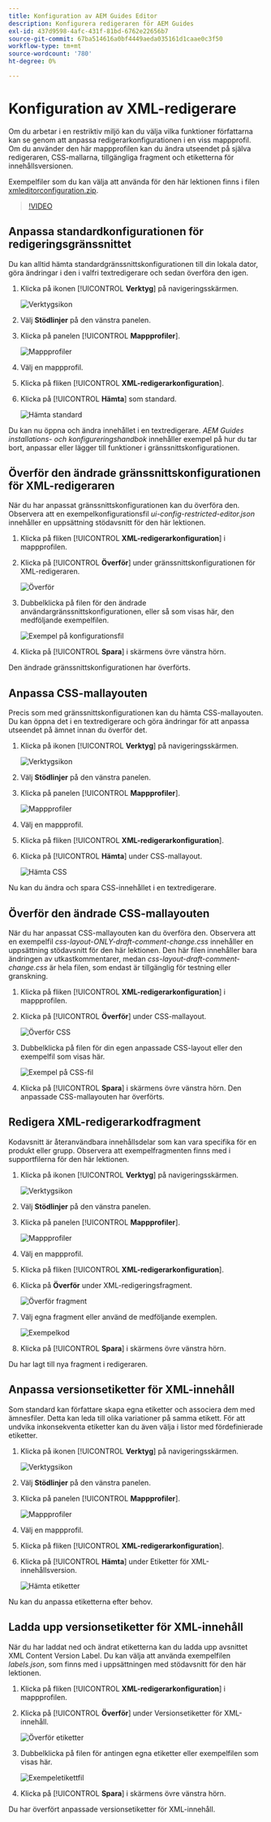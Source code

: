 ```yaml
---
title: Konfiguration av AEM Guides Editor
description: Konfigurera redigeraren för AEM Guides
exl-id: 437d9598-4afc-431f-81bd-6762e22656b7
source-git-commit: 67ba514616a0bf4449aeda035161d1caae0c3f50
workflow-type: tm+mt
source-wordcount: '780'
ht-degree: 0%

---
```


# Konfiguration av XML-redigerare

Om du arbetar i en restriktiv miljö kan du välja vilka funktioner författarna kan se genom att anpassa redigerarkonfigurationen i en viss mappprofil. Om du använder den här mappprofilen kan du ändra utseendet på själva redigeraren, CSS-mallarna, tillgängliga fragment och etiketterna för innehållsversionen.

Exempelfiler som du kan välja att använda för den här lektionen finns i filen [xmleditorconfiguration.zip](assets/xmleditorconfiguration.zip).

>[!VIDEO](https://video.tv.adobe.com/v/342762?quality=12&learn=on)

## Anpassa standardkonfigurationen för redigeringsgränssnittet

Du kan alltid hämta standardgränssnittskonfigurationen till din lokala dator, göra ändringar i den i valfri textredigerare och sedan överföra den igen.

1. Klicka på ikonen [!UICONTROL **Verktyg**] på navigeringsskärmen.

   ![Verktygsikon](images/reuse/tools-icon.png)

1. Välj **Stödlinjer** på den vänstra panelen.

1. Klicka på panelen [!UICONTROL **Mappprofiler**].

   ![Mappprofiler](images/reuse/folder-profiles-tile.png)

1. Välj en mappprofil.

1. Klicka på fliken [!UICONTROL **XML-redigerarkonfiguration**].

1. Klicka på [!UICONTROL **Hämta**] som standard.

   ![Hämta standard](images/lesson-4/download-default.png)

Du kan nu öppna och ändra innehållet i en textredigerare. _AEM Guides installations- och konfigureringshandbok_ innehåller exempel på hur du tar bort, anpassar eller lägger till funktioner i gränssnittskonfigurationen.

## Överför den ändrade gränssnittskonfigurationen för XML-redigeraren

När du har anpassat gränssnittskonfigurationen kan du överföra den. Observera att en exempelkonfigurationsfil _ui-config-restricted-editor.json_ innehåller en uppsättning stödavsnitt för den här lektionen.

1. Klicka på fliken [!UICONTROL **XML-redigerarkonfiguration**] i mappprofilen.

1. Klicka på [!UICONTROL **Överför**] under gränssnittskonfigurationen för XML-redigeraren.

   ![Överför](images/lesson-4/upload.png)

1. Dubbelklicka på filen för den ändrade användargränssnittskonfigurationen, eller så som visas här, den medföljande exempelfilen.

   ![Exempel på konfigurationsfil](images/lesson-4/sample-config-file.png)

1. Klicka på [!UICONTROL **Spara**] i skärmens övre vänstra hörn.

Den ändrade gränssnittskonfigurationen har överförts.

## Anpassa CSS-mallayouten

Precis som med gränssnittskonfigurationen kan du hämta CSS-mallayouten. Du kan öppna det i en textredigerare och göra ändringar för att anpassa utseendet på ämnet innan du överför det.

1. Klicka på ikonen [!UICONTROL **Verktyg**] på navigeringsskärmen.

   ![Verktygsikon](images/reuse/tools-icon.png)

1. Välj **Stödlinjer** på den vänstra panelen.

1. Klicka på panelen [!UICONTROL **Mappprofiler**].

   ![Mappprofiler](images/reuse/folder-profiles-tile.png)

1. Välj en mappprofil.

1. Klicka på fliken [!UICONTROL **XML-redigerarkonfiguration**].

1. Klicka på [!UICONTROL **Hämta**] under CSS-mallayout.

   ![Hämta CSS](images/lesson-4/download-css.png)

Nu kan du ändra och spara CSS-innehållet i en textredigerare.

## Överför den ändrade CSS-mallayouten

När du har anpassat CSS-mallayouten kan du överföra den. Observera att en exempelfil _css-layout-ONLY-draft-comment-change.css_ innehåller en uppsättning stödavsnitt för den här lektionen. Den här filen innehåller bara ändringen av utkastkommentarer, medan _css-layout-draft-comment-change.css_ är hela filen, som endast är tillgänglig för testning eller granskning.

1. Klicka på fliken [!UICONTROL **XML-redigerarkonfiguration**] i mappprofilen.

1. Klicka på [!UICONTROL **Överför**] under CSS-mallayout.

   ![Överför CSS](images/lesson-4/upload-css.png)

1. Dubbelklicka på filen för din egen anpassade CSS-layout eller den exempelfil som visas här.

   ![Exempel på CSS-fil](images/lesson-4/sample-css-file.png)

1. Klicka på [!UICONTROL **Spara**] i skärmens övre vänstra hörn.
Den anpassade CSS-mallayouten har överförts.

## Redigera XML-redigerarkodfragment

Kodavsnitt är återanvändbara innehållsdelar som kan vara specifika för en produkt eller grupp. Observera att exempelfragmenten finns med i supportfilerna för den här lektionen.

1. Klicka på ikonen [!UICONTROL **Verktyg**] på navigeringsskärmen.

   ![Verktygsikon](images/reuse/tools-icon.png)

1. Välj **Stödlinjer** på den vänstra panelen.

1. Klicka på panelen [!UICONTROL **Mappprofiler**].

   ![Mappprofiler](images/reuse/folder-profiles-tile.png)

1. Välj en mappprofil.

1. Klicka på fliken [!UICONTROL **XML-redigerarkonfiguration**].

1. Klicka på **Överför** under XML-redigeringsfragment.

   ![Överför fragment](images/lesson-4/upload-snippets.png)

1. Välj egna fragment eller använd de medföljande exemplen.

   ![Exempelkod](images/lesson-4/sample-snippet.png)

1. Klicka på [!UICONTROL **Spara**] i skärmens övre vänstra hörn.

Du har lagt till nya fragment i redigeraren.

## Anpassa versionsetiketter för XML-innehåll

Som standard kan författare skapa egna etiketter och associera dem med ämnesfiler. Detta kan leda till olika variationer på samma etikett. För att undvika inkonsekventa etiketter kan du även välja i listor med fördefinierade etiketter.

1. Klicka på ikonen [!UICONTROL **Verktyg**] på navigeringsskärmen.

   ![Verktygsikon](images/reuse/tools-icon.png)

1. Välj **Stödlinjer** på den vänstra panelen.

1. Klicka på panelen [!UICONTROL **Mappprofiler**].

   ![Mappprofiler](images/reuse/folder-profiles-tile.png)

1. Välj en mappprofil.

1. Klicka på fliken [!UICONTROL **XML-redigerarkonfiguration**].

1. Klicka på [!UICONTROL **Hämta**] under Etiketter för XML-innehållsversion.

   ![Hämta etiketter](images/lesson-4/download-labels.png)

Nu kan du anpassa etiketterna efter behov.

## Ladda upp versionsetiketter för XML-innehåll

När du har laddat ned och ändrat etiketterna kan du ladda upp avsnittet XML Content Version Label. Du kan välja att använda exempelfilen _labels.json_, som finns med i uppsättningen med stödavsnitt för den här lektionen.

1. Klicka på fliken [!UICONTROL **XML-redigerarkonfiguration**] i mappprofilen.

1. Klicka på [!UICONTROL **Överför**] under Versionsetiketter för XML-innehåll.

   ![Överför etiketter](images/lesson-4/upload-labels.png)

1. Dubbelklicka på filen för antingen egna etiketter eller exempelfilen som visas här.

   ![Exempeletikettfil](images/lesson-4/sample-labels-file.png)

1. Klicka på [!UICONTROL **Spara**] i skärmens övre vänstra hörn.

Du har överfört anpassade versionsetiketter för XML-innehåll.
